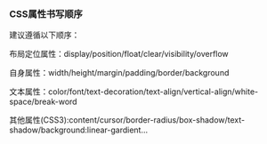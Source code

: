 ### CSS属性书写顺序

建议遵循以下顺序：

布局定位属性：display/position/float/clear/visibility/overflow

自身属性：width/height/margin/padding/border/background

文本属性：color/font/text-decoration/text-align/vertical-align/white-space/break-word

其他属性(CSS3):content/cursor/border-radius/box-shadow/text-shadow/background:linear-gardient...
